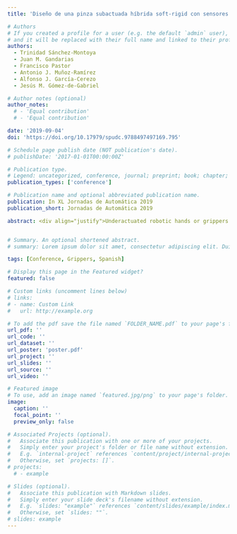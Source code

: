 ```yaml
---
title: 'Diseño de una pinza subactuada híbrida soft-rigid con sensores hápticos para interacción física segura robot-humano'

# Authors
# If you created a profile for a user (e.g. the default `admin` user), write the username (folder name) here
# and it will be replaced with their full name and linked to their profile.
authors:
  - Trinidad Sánchez-Montoya
  - Juan M. Gandarias
  - Francisco Pastor
  - Antonio J. Muñoz-Ramírez
  - Alfonso J. García-Cerezo
  - Jesús M. Gómez-de-Gabriel

# Author notes (optional)
author_notes:
  # - 'Equal contribution'
  # - 'Equal contribution'

date: '2019-09-04'
doi: 'https://doi.org/10.17979/spudc.9788497497169.795'

# Schedule page publish date (NOT publication's date).
# publishDate: '2017-01-01T00:00:00Z'

# Publication type.
# Legend: uncategorized, conference, journal; preprint; book; chapter; thesis; patent
publication_types: ['conference']

# Publication name and optional abbreviated publication name.
publication: In XL Jornadas de Automática 2019
publication_short: Jornadas de Automática 2019

abstract: <div align="justify">Underactuated robotic hands or grippers is one of the greatest achievements in robotic manipulation of the last years due to the adaptability to grasp objects with different shape, size and stiffness. On the other hand, the development of soft robots for intrinsically safe physical Human-Robot Interaction (pHRI) has also become one of the most important topics in robotics in the last decade. However, it is hard to find works that integrates both concept in one gripper. In this work, a new gripper with two underactuated fingers and one flexible is presented. Furtheremore, the flexible finger integrates a high-resolution tactile sensor, so that the robot have the information of pressure distributions while grasping an object. Furtheremore, two different flexible fingers made of different materials are compared in terms of flexibility and pressure distribution when grasping a human forearm.</div>


# Summary. An optional shortened abstract.
# summary: Lorem ipsum dolor sit amet, consectetur adipiscing elit. Duis posuere tellus ac convallis placerat. Proin tincidunt magna sed ex sollicitudin condimentum.

tags: [Conference, Grippers, Spanish]

# Display this page in the Featured widget?
featured: false

# Custom links (uncomment lines below)
# links:
# - name: Custom Link
#   url: http://example.org

# To add the pdf save the file named `FOLDER_NAME.pdf` to your page's folder.
url_pdf: ''
url_code: ''
url_dataset: ''
url_poster: 'poster.pdf'
url_project: ''
url_slides: ''
url_source: ''
url_video: ''

# Featured image
# To use, add an image named `featured.jpg/png` to your page's folder.
image:
  caption: ''
  focal_point: ''
  preview_only: false

# Associated Projects (optional).
#   Associate this publication with one or more of your projects.
#   Simply enter your project's folder or file name without extension.
#   E.g. `internal-project` references `content/project/internal-project/index.md`.
#   Otherwise, set `projects: []`.
# projects:
  # - example

# Slides (optional).
#   Associate this publication with Markdown slides.
#   Simply enter your slide deck's filename without extension.
#   E.g. `slides: "example"` references `content/slides/example/index.md`.
#   Otherwise, set `slides: ""`.
# slides: example
---
```


<!-- {{% callout note %}}
Click the _Cite_ button above to demo the feature to enable visitors to import publication metadata into their reference management software.
{{% /callout %}}

{{% callout note %}}
Create your slides in Markdown - click the _Slides_ button to check out the example.
{{% /callout %}}

Supplementary notes can be added here, including [code, math, and images](https://wowchemy.com/docs/writing-markdown-latex/). -->
